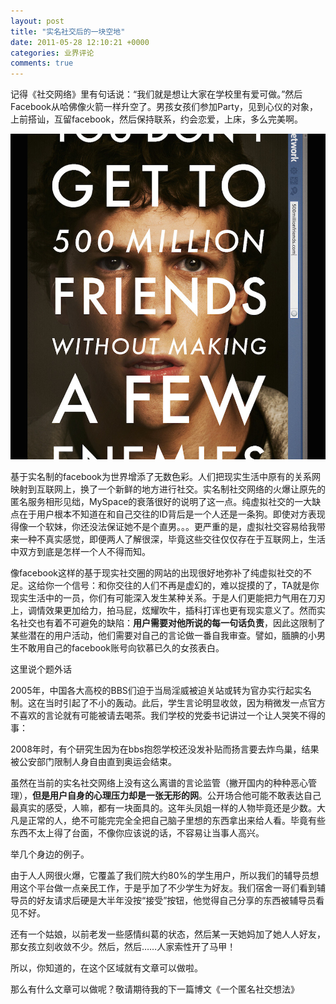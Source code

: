 ```yaml
---
layout: post
title: "实名社交后的一块空地"
date: 2011-05-28 12:10:21 +0000
categories: 业界评论
comments: true
---
```


记得《社交网络》里有句话说：“我们就是想让大家在学校里有爱可做。”然后Facebook从哈佛像火箭一样升空了。男孩女孩们参加Party，见到心仪的对象，上前搭讪，互留facebook，然后保持联系，约会恋爱，上床，多么完美啊。

![](/images/2011-05-sns.jpg)

基于实名制的facebook为世界增添了无数色彩。人们把现实生活中原有的关系网映射到互联网上，换了一个新鲜的地方进行社交。实名制社交网络的火爆让原先的匿名服务相形见绌，MySpace的衰落很好的说明了这一点。纯虚拟社交的一大缺点在于用户根本不知道在和自己交往的ID背后是一个人还是一条狗。即使对方表现得像一个软妹，你还没法保证她不是个直男。。。更严重的是，虚拟社交容易给我带来一种不真实感觉，即便两人了解很深，毕竟这些交往仅仅存在于互联网上，生活中双方到底是怎样一个人不得而知。

<!--more-->

像facebook这样的基于现实社交圈的网站的出现很好地弥补了纯虚拟社交的不足。这给你一个信号：和你交往的人们不再是虚幻的，难以捉摸的了，TA就是你现实生活中的一员，你们有可能深入发生某种关系。于是人们更能把力气用在刀刃上，调情效果更加给力，拍马屁，炫耀吹牛，插科打诨也更有现实意义了。然而实名社交也有着不可避免的缺陷：**用户需要对他所说的每一句话负责**，因此这限制了某些潜在的用户活动，他们需要对自己的言论做一番自我审查。譬如，腼腆的小男生不敢用自己的facebook账号向钦慕已久的女孩表白。

这里说个题外话

2005年，中国各大高校的BBS们迫于当局淫威被迫关站或转为官办实行起实名制。这在当时引起了不小的轰动。此后，学生言论明显收敛，因为稍微发一点官方不喜欢的言论就有可能被请去喝茶。我们学校的党委书记讲过一个让人哭笑不得的事：

2008年时，有个研究生因为在bbs抱怨学校还没发补贴而扬言要去炸鸟巢，结果被公安部门限制人身自由直到奥运会结束。

虽然在当前的实名社交网络上没有这么离谱的言论监管（撇开国内的种种恶心管理），**但是用户自身的心理压力却是一张无形的网**。公开场合他可能不敢表达自己最真实的感受，人嘛，都有一块面具的。这年头凤姐一样的人物毕竟还是少数。大凡是正常的人，绝不可能完完全全把自己脑子里想的东西拿出来给人看。毕竟有些东西不太上得了台面，不像你应该说的话，不容易让当事人高兴。

举几个身边的例子。

由于人人网很火爆，它覆盖了我们院大约80%的学生用户，所以我们的辅导员想用这个平台做一点亲民工作，于是乎加了不少学生为好友。我们宿舍一哥们看到辅导员的好友请求后硬是大半年没按“接受”按钮，他觉得自己分享的东西被辅导员看见不好。

还有一个姑娘，以前老发一些感情纠葛的状态，然后某一天她妈加了她人人好友，那女孩立刻收敛不少。然后，然后……人家索性开了马甲！

所以，你知道的，在这个区域就有文章可以做啦。

那么有什么文章可以做呢？敬请期待我的下一篇博文《一个匿名社交想法》
